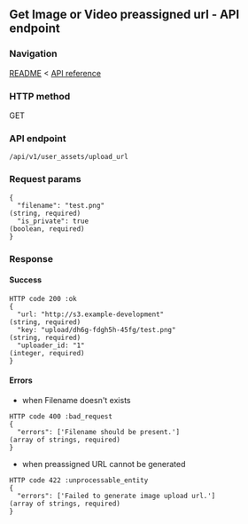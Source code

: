 ## Get Image or Video preassigned url - API endpoint

### Navigation
[README](../../../../README.md)
<
[API reference](../../../api_reference.md)

### HTTP method
GET

### API endpoint
`/api/v1/user_assets/upload_url`

### Request params
```
{
  "filename": "test.png"                                                        (string, required)
  "is_private": true                                                            (boolean, required)
}
```

### Response
#### Success
```
HTTP code 200 :ok
{
  "url: "http://s3.example-development"                                         (string, required)
  "key: "upload/dh6g-fdgh5h-45fg/test.png"                                      (string, required)
  "uploader_id: "1"                                                             (integer, required)
}
```

#### Errors
- when Filename doesn't exists
```
HTTP code 400 :bad_request
{
  "errors": ['Filename should be present.']                                     (array of strings, required)
}
```

- when preassigned URL cannot be generated
```
HTTP code 422 :unprocessable_entity
{
  "errors": ['Failed to generate image upload url.']                            (array of strings, required)
}
```

